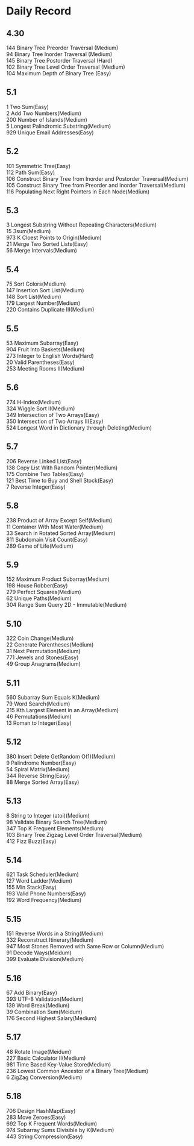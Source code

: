 # Daily Record
## 4.30
 144 Binary Tree Preorder Traversal (Medium)  
 94 Binary Tree Inorder Traversal (Medium)  
 145 Binary Tree Postorder Traversal (Hard)  
 102 Binary Tree Level Order Traversal (Medium)  
 104 Maximum Depth of Binary Tree (Easy)  
 
## 5.1
 1 Two Sum(Easy)  
 2 Add Two Numbers(Medium)  
 200 Number of Islands(Medium)  
 5 Longest Palindromic Substring(Medium)  
 929 Unique Email Addresses(Easy)  
 
## 5.2
 101 Symmetric Tree(Easy)  
 112 Path Sum(Easy)  
 106 Construct Binary Tree from Inorder and Postorder Traversal(Medium)  
 105 Construct Binary Tree from Preorder and Inorder Traversal(Medium)  
 116 Populating Next Right Pointers in Each Node(Medium)  

## 5.3
 3 Longest Substring Without Repeating Characters(Medium)  
 15 3sum(Medium)  
 973 K Cloest Points to Origin(Medium)  
 21 Merge Two Sorted Lists(Easy)  
 56 Merge Intervals(Medium)  

## 5.4
 75 Sort Colors(Medium)  
 147 Insertion Sort List(Medium)  
 148 Sort List(Medium)  
 179 Largest Number(Medium)  
 220 Contains Duplicate III(Medium)  

## 5.5  
 53 Maximum Subarray(Easy)  
 904 Fruit Into Baskets(Medium)  
 273 Integer to English Words(Hard)  
 20 Valid Parentheses(Easy)  
 253 Meeting Rooms II(Medium)

## 5.6
 274 H-Index(Medium)  
 324 Wiggle Sort II(Medium)  
 349 Intersection of Two Arrays(Easy)  
 350 Intersection of Two Arrays II(Easy)  
 524 Longest Word in Dictionary through Deleting(Medium)  

## 5.7  
 206 Reverse Linked List(Easy)  
 138 Copy List With Random Pointer(Medium)  
 175 Combine Two Tables(Easy)  
 121 Best Time to Buy and Shell Stock(Easy)  
 7 Reverse Integer(Easy)  

## 5.8
 238 Product of Array Except Self(Medium)  
 11	Container With Most Water(Medium)  
 33	Search in Rotated Sorted Array(Medium)  
 811 Subdomain Visit Count(Easy)  
 289 Game of Life(Medium)  
 
## 5.9  
 152 Maximum Product Subarray(Medium)  
 198 House Robber(Easy)  
 279 Perfect Squares(Medium)  
 62 Unique Paths(Medium)  
 304 Range Sum Query 2D - Immutable(Medium)

## 5.10  
 322 Coin Change(Medium)  
 22	Generate Parentheses(Medium)  
 31	Next Permutation(Medium)  
 771 Jewels and Stones(Easy)  
 49	Group Anagrams(Medium)  

## 5.11  
 560 Subarray Sum Equals K(Medium)  
 79	Word Search(Medium)  
 215 Kth Largest Element in an Array(Medium)  
 46	Permutations(Medium)  
 13	Roman to Integer(Easy)  

## 5.12  
 380 Insert Delete GetRandom O(1)(Medium)  
 9 Palindrome Number(Easy)  
 54	Spiral Matrix(Medium)  
 344 Reverse String(Easy)  
 88	Merge Sorted Array(Easy)  

## 5.13  
 8 String to Integer (atoi)(Medium)  
 98 Validate Binary Search Tree(Medium)  
 347 Top K Frequent Elements(Medium)  
 103 Binary Tree Zigzag Level Order Traversal(Medium)  
 412 Fizz Buzz(Easy)  
 
## 5.14
 621 Task Scheduler(Medium)  
 127 Word Ladder(Medium)  
 155 Min Stack(Easy)  
 193 Valid Phone Numbers(Easy)     
 192 Word Frequency(Medium)  

## 5.15
 151 Reverse Words in a String(Medium)  
 332 Reconstruct Itinerary(Medium)  
 947 Most Stones Removed with Same Row or Column(Medium)  
 91 Decode Ways(Meidum)  
 399 Evaluate Division(Medium)  

## 5.16  
 67	Add Binary(Easy)       
 393 UTF-8 Validation(Medium)  
 139 Word Break(Medium)  
 39 Combination Sum(Meidum)  
 176 Second Highest Salary(Medium)  

## 5.17  
 48 Rotate Image(Meidum)  
 227 Basic Calculator II(Medium)  
 981 Time Based Key-Value Store(Medium)  
 236 Lowest Common Ancestor of a Binary Tree(Medium)  
 6 ZigZag Conversion(Medium)  

## 5.18  
 706 Design HashMap(Easy)  
 283 Move Zeroes(Easy)  
 692 Top K Frequent Words(Medium)  
 974 Subarray Sums Divisible by K(Medium)  
 443 String Compression(Easy)  
 